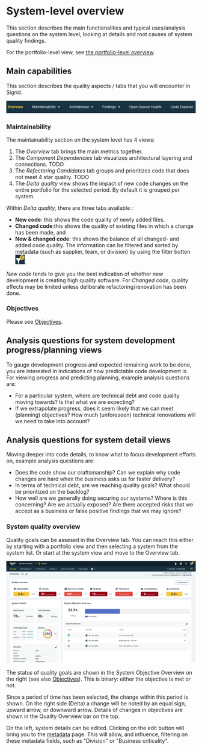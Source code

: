 # System-level overview

This section describes the main functionalities and typical uses/analysis questions on the system level, looking at details and root causes of system quality findings. 

For the portfolio-level view, see [the portfolio-level overview](portfolio-overview.md).

## Main capabilities

This section describes the quality aspects / tabs that you will encounter in Sigrid.

<img src="../images/system-overview-top-bar.png" width="600" />

### Maintainability
The maintainability section on the system level has 4 views: 
1. The *Overview* tab brings the main metrics together. 
2. The *Component Dependencies* tab visualizes architectural layering and connections.
TODO
3. The *Refactoring Candidates* tab groups and prioritizes code that does not meet 4 star quality. 
TODO
4. The *Delta quality* view shows the impact of new code changes on the entire portfolio for the selected period. By default it is grouped per system. 

Within *Delta quality*, there are three tabs available :
* **New code**: this shows the code quality of newly added files. 
* **Changed code**:this shows the quality of existing files in which a change has been made, and 
* **New & changed code**: this shows the balance of all changed- and added code quality. 
The information can be filtered and sorted by metadata (such as supplier, team, or division) by using the filter button <img src="../images/filter-2.png" width="25" />.

*New code* tends to give you the best indication of whether new development is creating high quality software. For *Changed code*, quality effects may be limited unless deliberate refactoring/renovation has been done.

### Objectives
Please see [Objectives](objectives.md).

## Analysis questions for system development progress/planning views
To gauge development progress and expected remaining work to be done, you are interested in indications of how predictable code development is. For viewing progress and predicting planning, example analysis questions are:

* For a particular system, where are technical debt and code quality moving towards? Is that what we are expecting?
* If we extrapolate progress, does it seem likely that we can meet (planning) objectives? How much (unforeseen) technical renovations will we need to take into account?

## Analysis questions for system detail views
Moving deeper into code details, to know what to focus development efforts on, example analysis questions are:

* Does the code show our craftsmanship? Can we explain why code changes are hard when the business asks us for faster delivery?
* In terms of technical debt, are we reaching quality goals? What should be prioritized on the backlog?
* How well are we generally doing securing our systems? Where is this concerning? Are we actually exposed? Are there accepted risks that we accept as a business or false positive findings that we may ignore?


### System quality overview
Quality goals can be assesed in the Overview tab. You can reach this either by starting with a portfolio view and then selecting a system from the system list. Or start at the system view and move to the Overview tab.

<img src="../images/system-overview-tab-objectives.png" width="600" />

The status of quality goals are shown in the System Objective Overview on the right (see also [Objectives](../getting-started/objectives.md)). This is binary: either the objective is met or not. 

Since a period of time has been selected, the change within this period is shown. On the right side (Delta) a change will be noted by an equal sign, upward arrow, or downward arrow. Details of changes in objectives are shown in the Quality Overview bar on the top. 

On the left, system details can be edited. Clicking on the edit button will bring you to the [metadata](../organization-integration/metadata.md) page. This will allow, and influence, filtering on these metadata fields, such as "Division" or "Business criticality".
